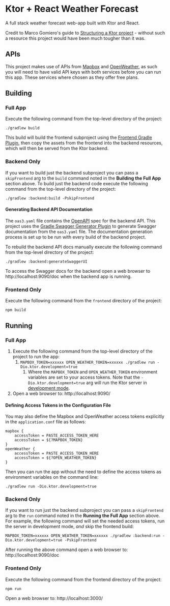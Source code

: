 # Ktor + React Weather Forecast

A full stack weather forecast web-app built with Ktor and React.

Credit to Marco Gomiero's guide
to [Structuring a Ktor project](https://www.marcogomiero.com/posts/2021/ktor-project-structure/) - without such a
resource this project would have been much tougher than it was.

## APIs

This project makes use of APIs from [Mapbox](https://www.mapbox.com/) and [OpenWeather](https://openweathermap.org/), as
such you will need to have valid API keys with both services before you can run this app. These services where chosen as
they offer free plans.

## Building

### Full App

Execute the following command from the top-level directory of the project:

`./gradlew build`

This build will build the frontend subproject using
the [Frontend Gradle Plugin](https://github.com/Siouan/frontend-gradle-plugin), then copy the assets from the frontend
into the backend resources, which will then be served from the Ktor backend.

### Backend Only

If you want to build just the backend subproject you can pass a `skipFrontend` arg to the `build` command noted in
the **Building the Full App** section above. To build just the backend code execute the following command from the
top-level directory of the project:

`./gradlew :backend:build -PskipFrontend`

#### Generating Backend API Documentation

The `oas3.yaml` file contains the [OpenAPI](https://github.com/OAI/OpenAPI-Specification/blob/main/versions/3.0.3.md)
spec for the backend API. This project uses
the [Gradle Swagger Generator Plugin](https://github.com/int128/gradle-swagger-generator-plugin) to generate Swagger
documentation from the `oas3.yaml` file. The documentation generation process is set up to be run with every build of
the backend project.

To rebuild the backend API docs manually execute the following command from the top-level directory of the project:

`./gradlew :backend:generateSwaggerUI`

To access the Swagger docs for the backend open a web browser to http://localhost:9090/doc when the backend app is
running.

### Frontend Only

Execute the following command from the `frontend` directory of the project:

`npm build`

## Running

### Full App

1. Execute the following command from the top-level directory of the project to run the app:
    1. `MAPBOX_TOKEN=xxxxxx OPEN_WEATHER_TOKEN=xxxxxx ./gradlew run -Dio.ktor.development=true`
        1. Where the `MAPBOX_TOKEN` and `OPEN_WEATHER_TOKEN` environment variables are set to your access tokens. Note
           that the `-Dio.ktor.development=true` arg will run the Ktor server
           in [development mode](https://ktor.io/docs/development-mode.html).
2. Open a web browser to: http://localhost:9090/

#### Defining Access Tokens in the Configuration File

You may also define the Mapbox and OpenWeather access tokens explicitly in the `application.conf` file as follows:

```
mapbox {
    accessToken = PASTE_ACCESS_TOKEN_HERE
    accessToken = ${?MAPBOX_TOKEN}
}
openWeather {
    accessToken = PASTE_ACCESS_TOKEN_HERE
    accessToken = ${?OPEN_WEATHER_TOKEN}
}
```

Then you can run the app without the need to define the access tokens as environment variables on the command line:

`./gradlew run -Dio.ktor.development=true`

### Backend Only

If you want to run just the backend subproject you can pass a `skipFrontend` arg to the `run` command noted in the
**Running the Full App** section above. For example, the following command will set the needed access tokens, run the
server in development mode, _and_ skip the frontend build:

`MAPBOX_TOKEN=xxxxxx OPEN_WEATHER_TOKEN=xxxxxx ./gradlew :backend:run -Dio.ktor.development=true -PskipFrontend`

After running the above command open a web browser to:
http://localhost:9090/doc

### Frontend Only

Execute the following command from the frontend directory of the project:

`npm run`

Open a web browser to:
http://localhost:3000/